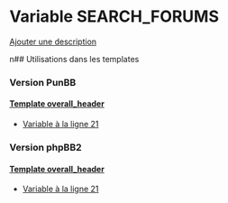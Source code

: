 # Variable SEARCH_FORUMS
[Ajouter une description](https://fa-tvars.appspot.com/SEARCH_FORUMS)

n## Utilisations dans les templates

### Version PunBB

#### [Template overall_header](punbb/overall_header.md)
* [Variable à la ligne 21](../punbb/overall_header.tpl#L21)

### Version phpBB2

#### [Template overall_header](subsilver/overall_header.md)
* [Variable à la ligne 21](../subsilver/overall_header.tpl#L21)